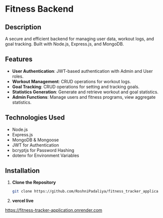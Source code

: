 # Fitness Backend

## Description

A secure and efficient backend for managing user data, workout logs, and goal tracking. Built with Node.js, Express.js, and MongoDB.

## Features

- **User Authentication**: JWT-based authentication with Admin and User roles.
- **Workout Management**: CRUD operations for workout logs.
- **Goal Tracking**: CRUD operations for setting and tracking goals.
- **Statistics Generation**: Generate and retrieve workout and goal statistics.
- **Admin Functions**: Manage users and fitness programs, view aggregate statistics.

## Technologies Used

- Node.js
- Express.js
- MongoDB & Mongoose
- JWT for Authentication
- bcryptjs for Password Hashing
- dotenv for Environment Variables

## Installation

1. **Clone the Repository**

   ```bash
   git clone https://github.com/RoshniPadaliya/fitness_tracker_application.git

2. **vercel live**

https://fitness-tracker-application.onrender.com
